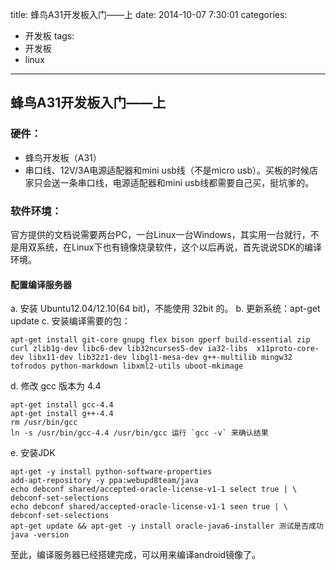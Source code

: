 title: 蜂鸟A31开发板入门——上
date: 2014-10-07 7:30:01
categories: 
- 开发板
tags: 
- 开发板
- linux
---

## 蜂鸟A31开发板入门——上

### 硬件：

- 蜂鸟开发板（A31）
- 串口线、12V/3A电源适配器和mini usb线（不是micro usb）。买板的时候店家只会送一条串口线，电源适配器和mini usb线都需要自己买，挺坑爹的。

### 软件环境：

官方提供的文档说需要两台PC，一台Linux一台Windows，其实用一台就行，不是用双系统，在Linux下也有镜像烧录软件，这个以后再说，首先说说SDK的编译环境。

#### 配置编译服务器

a. 安装 Ubuntu12.04/12.10(64 bit)，不能使用 32bit 的。
b. 更新系统：apt-get update
c. 安装编译需要的包：

```
apt-get install git-core gnupg flex bison gperf build-essential zip curl zlib1g-dev libc6-dev lib32ncurses5-dev ia32-libs  x11proto-core-dev libx11-dev lib32z1-dev libgl1-mesa-dev g++-multilib mingw32 tofrodos python-markdown libxml2-utils uboot-mkimage
```

d. 修改 gcc 版本为 4.4

```
apt-get install gcc-4.4
apt-get install g++-4.4
rm /usr/bin/gcc
ln -s /usr/bin/gcc-4.4 /usr/bin/gcc 运行 `gcc -v` 来确认结果
```

e. 安装JDK

```
apt-get -y install python-software-properties
add-apt-repository -y ppa:webupd8team/java
echo debconf shared/accepted-oracle-license-v1-1 select true | \
debconf-set-selections
echo debconf shared/accepted-oracle-license-v1-1 seen true | \
debconf-set-selections
apt-get update && apt-get -y install oracle-java6-installer 测试是否成功 java -version
```

至此，编译服务器已经搭建完成，可以用来编译android镜像了。